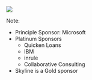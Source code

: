 <img src="img/tc-header-logo-white.png" />

Note:
+ Principle Sponsor: Microsoft
+ Platinum Sponsors
    + Quicken Loans
    + IBM
    + inrule
    + Collaborative Consulting
+ Skyline is a Gold sponsor